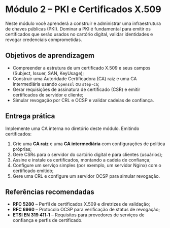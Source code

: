 # Módulo 2 – PKI e Certificados X.509

Neste módulo você aprenderá a construir e administrar uma infraestrutura de chaves públicas (PKI).  Dominar a PKI é fundamental para emitir os certificados que serão usados no cartório digital, validar identidades e revogar credenciais comprometidas.

## Objetivos de aprendizagem

- Compreender a estrutura de um certificado X.509 e seus campos (Subject, Issuer, SAN, KeyUsage);
- Construir uma Autoridade Certificadora (CA) raiz e uma CA intermediária usando `openssl` ou `step‑ca`;
- Gerar requisições de assinatura de certificado (CSR) e emitir certificados de servidor e cliente;
- Simular revogação por CRL e OCSP e validar cadeias de confiança.

## Entrega prática

Implemente uma CA interna no diretório deste módulo.  Emitindo certificados:

1. Crie uma **CA raiz** e uma **CA intermediária** com configurações de política próprias;
2. Gere CSRs para o servidor do cartório digital e para clientes (usuários);
3. Assine e instale os certificados, montando a cadeia de confiança;
4. Configure um serviço simples (por exemplo, um servidor Nginx) com o certificado emitido;
5. Gere uma CRL e configure um servidor OCSP para simular revogação.

## Referências recomendadas

- **RFC 5280** – Perfil de certificados X.509 e diretrizes de validação;
- **RFC 6960** – Protocolo OCSP para verificação de status de revogação;
- **ETSI EN 319 411‑1** – Requisitos para provedores de serviços de confiança e perfis de certificado.
